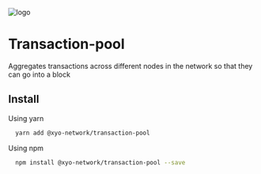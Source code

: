 
[logo]: https://www.xy.company/img/home/logo_xy.png

![logo]

# Transaction-pool

Aggregates transactions across different nodes in the network so that they can go into a block

## Install

Using yarn

```sh
  yarn add @xyo-network/transaction-pool
```

Using npm

```sh
  npm install @xyo-network/transaction-pool --save
```
